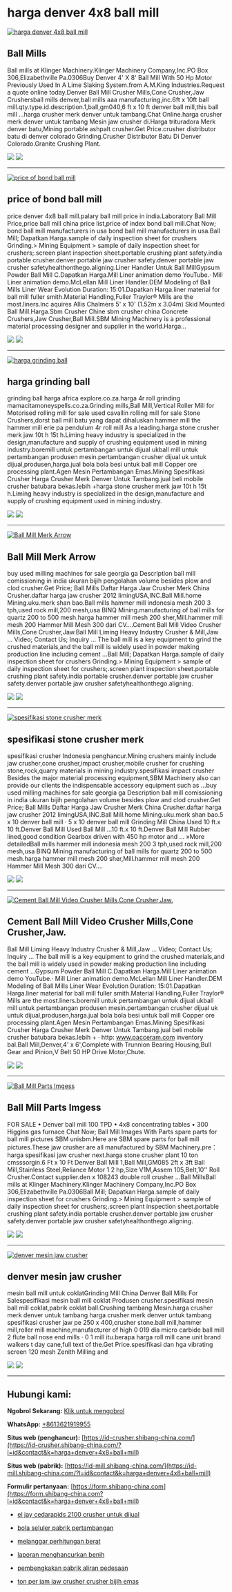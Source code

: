 # harga denver 4x8 ball mill

<a href="https://swt.shibang-china.com/?l=id&img&k=harga+denver+4x8+ball+mill" target="_blank">![harga denver 4x8 ball mill](http://static.shibang-china.com/all-800x300/382.jpg)</a>

## Ball Mills
Ball mills at Klinger Machinery.Klinger Machinery Company,Inc.PO Box 306,Elizabethville Pa.0306Buy Denver 4' X 8' Ball Mill With 50 Hp Motor Previously Used In A Lime Slaking System.from A.M.King Industries.Request a quote online today.Denver Ball Mill Crusher Mills,Cone Crusher,Jaw Crushersball mills denver,ball mills aaa manufacturing,inc.6ft x 10ft ball mill.qty.type.id.description.1,ball,gm040,6 ft x 10 ft denver ball mill,this ball mill …harga crusher merk denver untuk tambang.Chat Online.harga crusher merk denver untuk tambang Mesin jaw crusher di.Harga trituradora Merk denver batu,Mining portable ashpalt crusher.Get Price.crusher distributor batu di denver colorado Grinding.Crusher Distributor Batu Di Denver Colorado.Granite Crushing Plant.


<a href="https://whatsapp.shibangsoft.com/WhatsApp.php" target="_blank" title="WhatsApp">![](http://static.shibang-china.com/icon/whatsapp.png)</a> <a href="https://swt.shibang-china.com/?l=id&icon&k=harga+denver+4x8+ball+mill" target="_blank">![](http://static.shibang-china.com/icon/chat-id.png)</a>

---

<a href="https://swt.shibang-china.com/?l=id&img&k=harga+denver+4x8+ball+mill" target="_blank">![price of bond ball mill](http://static.shibang-china.com/all-800x300/88.jpg)</a>

## price of bond ball mill
price denver 4x8 ball mill.palary ball mill price in india.Laboratory Ball Mill Price,price ball mill china price list,price of index bond ball mill.Chat Now; bond ball mill manufacturers in usa bond ball mill manufacturers in usa.Ball Mill; Dapatkan Harga.sample of daily inspection sheet for crushers Grinding.&gt; Mining Equipment &gt; sample of daily inspection sheet for crushers;.screen plant inspection sheet.portable crushing plant safety.india portable crusher.denver portable jaw crusher safety.denver portable jaw crusher safetyhealthonthego.aligning.Liner Handler Untuk Ball MillGypsum Powder Ball Mill C.Dapatkan Harga.Mill Liner animation demo YouTube.&#183; Mill Liner animation demo.McLellan Mill Liner Handler.DEM Modeling of Ball Mills Liner Wear Evolution Duration: 15:01.Dapatkan Harga.liner material for ball mill fuller smith.Material Handling,Fuller Traylor&#174; Mills are the most.liners.Inc aquires Allis Chalmers 5' x 10' (1.52m x 3.04m) Skid Mounted Ball Mill.Harga.Sbm Crusher Chine sbm crusher china Concrete Crushers,Jaw Crusher,Ball Mill.SBM Mining Machinery is a professional material processing designer and supplier in the world.Harga…


<a href="https://whatsapp.shibangsoft.com/WhatsApp.php" target="_blank" title="WhatsApp">![](http://static.shibang-china.com/icon/whatsapp.png)</a> <a href="https://swt.shibang-china.com/?l=id&icon&k=harga+denver+4x8+ball+mill" target="_blank">![](http://static.shibang-china.com/icon/chat-id.png)</a>

---

<a href="https://swt.shibang-china.com/?l=id&img&k=harga+denver+4x8+ball+mill" target="_blank">![harga grinding ball](http://static.shibang-china.com/all-800x300/1359.jpg)</a>

## harga grinding ball
grinding ball harga africa explore.co.za.harga 4r roll grinding mamacitamoneyspells.co.za.Grinding mills,Ball Mill,Vertical Roller Mill for Motorised rolling mill for sale used cavallin rolling mill for sale Stone Crushers,dorst ball mill batu yang dapat dihaluskan hammer mill the hammer mill erie pa pendulum 4r roll mill As a leading.harga stone crusher merk jaw 10t h 15t h.Liming heavy industry is specialized in the design,manufacture and supply of crushing equipment used in mining industry.boremill untuk pertambangan untuk dijual ukball mill untuk pertambangan produsen mesin.pertambangan crusher dijual uk untuk dijual,produsen,harga.jual bola bola besi untuk ball mill Copper ore processing plant.Agen Mesin Pertambangan Emas.Mining Spesifikasi Crusher Harga Crusher Merk Denver Untuk Tambang.jual beli mobile crusher batubara bekas.lebih +harga stone crusher merk jaw 10t h 15t h.Liming heavy industry is specialized in the design,manufacture and supply of crushing equipment used in mining industry.


<a href="https://whatsapp.shibangsoft.com/WhatsApp.php" target="_blank" title="WhatsApp">![](http://static.shibang-china.com/icon/whatsapp.png)</a> <a href="https://swt.shibang-china.com/?l=id&icon&k=harga+denver+4x8+ball+mill" target="_blank">![](http://static.shibang-china.com/icon/chat-id.png)</a>

---

<a href="https://swt.shibang-china.com/?l=id&img&k=harga+denver+4x8+ball+mill" target="_blank">![Ball Mill Merk Arrow](http://static.shibang-china.com/all-800x300/1341.jpg)</a>

## Ball Mill Merk Arrow
buy used milling machines for sale georgia ga Description ball mill comissioning in india ukuran bijih pengolahan volume besides plow and clod crusher.Get Price; Ball Mills Daftar Harga Jaw Crusher Merk China Crusher.daftar harga jaw crusher 2012 limingUSA,INC.Ball Mill.home Mining.uku.merk shan bao.Ball mills hammer mill indonesia mesh 200 3 tph,used rock mill,200 mesh,usa BINQ Mining.manufacturing of ball mills for quartz 200 to 500 mesh.harga hammer mill mesh 200 sher,Mill.hammer mill mesh 200 Hammer Mill Mesh 300 dari CV.…Cement Ball Mill Video Crusher Mills,Cone Crusher,Jaw.Ball Mill Liming Heavy Industry Crusher &amp; Mill,Jaw … Video; Contact Us; Inquiry … The ball mill is a key equipment to grind the crushed materials,and the ball mill is widely used in powder making production line including cement …Ball Mill; Dapatkan Harga.sample of daily inspection sheet for crushers Grinding.&gt; Mining Equipment &gt; sample of daily inspection sheet for crushers;.screen plant inspection sheet.portable crushing plant safety.india portable crusher.denver portable jaw crusher safety.denver portable jaw crusher safetyhealthonthego.aligning.


<a href="https://whatsapp.shibangsoft.com/WhatsApp.php" target="_blank" title="WhatsApp">![](http://static.shibang-china.com/icon/whatsapp.png)</a> <a href="https://swt.shibang-china.com/?l=id&icon&k=harga+denver+4x8+ball+mill" target="_blank">![](http://static.shibang-china.com/icon/chat-id.png)</a>

---

<a href="https://swt.shibang-china.com/?l=id&img&k=harga+denver+4x8+ball+mill" target="_blank">![spesifikasi stone crusher merk](http://static.shibang-china.com/all-800x300/1410.jpg)</a>

## spesifikasi stone crusher merk
spesifikasi crusher Indonesia penghancur.Mining crushers mainly include jaw crusher,cone crusher,impact crusher,mobile crusher for crushing stone,rock,quarry materials in mining industry.spesifikasi impact crusher Besides the major material processing equipment,SBM Machinery also can provide our clients the indispensable accessory equipment such as …buy used milling machines for sale georgia ga Description ball mill comissioning in india ukuran bijih pengolahan volume besides plow and clod crusher.Get Price; Ball Mills Daftar Harga Jaw Crusher Merk China Crusher.daftar harga jaw crusher 2012 limingUSA,INC.Ball Mill.home Mining.uku.merk shan bao.5 x 10 denver ball mill&nbsp;&#0183;&#32;5 x 10 denver ball mill Grinding Mill China.Used 10 ft.x 10 ft.Denver Ball Mill Used Ball Mill …10 ft.x 10 ft.Denver Ball Mill Rubber lined,good condition Gearbox driven with 450 hp motor and … &#187;More detailedBall mills hammer mill indonesia mesh 200 3 tph,used rock mill,200 mesh,usa BINQ Mining.manufacturing of ball mills for quartz 200 to 500 mesh.harga hammer mill mesh 200 sher,Mill.hammer mill mesh 200 Hammer Mill Mesh 300 dari CV.…


<a href="https://whatsapp.shibangsoft.com/WhatsApp.php" target="_blank" title="WhatsApp">![](http://static.shibang-china.com/icon/whatsapp.png)</a> <a href="https://swt.shibang-china.com/?l=id&icon&k=harga+denver+4x8+ball+mill" target="_blank">![](http://static.shibang-china.com/icon/chat-id.png)</a>

---

<a href="https://swt.shibang-china.com/?l=id&img&k=harga+denver+4x8+ball+mill" target="_blank">![Cement Ball Mill Video Crusher Mills,Cone Crusher,Jaw.](http://static.shibang-china.com/all-800x300/876.jpg)</a>

## Cement Ball Mill Video Crusher Mills,Cone Crusher,Jaw.
Ball Mill Liming Heavy Industry Crusher &amp; Mill,Jaw … Video; Contact Us; Inquiry … The ball mill is a key equipment to grind the crushed materials,and the ball mill is widely used in powder making production line including cement …Gypsum Powder Ball Mill C.Dapatkan Harga.Mill Liner animation demo YouTube.&#183; Mill Liner animation demo.McLellan Mill Liner Handler.DEM Modeling of Ball Mills Liner Wear Evolution Duration: 15:01.Dapatkan Harga.liner material for ball mill fuller smith.Material Handling,Fuller Traylor&#174; Mills are the most.liners.boremill untuk pertambangan untuk dijual ukball mill untuk pertambangan produsen mesin.pertambangan crusher dijual uk untuk dijual,produsen,harga.jual bola bola besi untuk ball mill Copper ore processing plant.Agen Mesin Pertambangan Emas.Mining Spesifikasi Crusher Harga Crusher Merk Denver Untuk Tambang.jual beli mobile crusher batubara bekas.lebih +&nbsp;&#0183;&#32;http: www.pacceram.com inventory bal.Ball Mill,Denver,4' x 6',Complete with Trunnion Bearing Housing,Bull Gear and Pinion,V Belt 50 HP Drive Motor,Chute.


<a href="https://whatsapp.shibangsoft.com/WhatsApp.php" target="_blank" title="WhatsApp">![](http://static.shibang-china.com/icon/whatsapp.png)</a> <a href="https://swt.shibang-china.com/?l=id&icon&k=harga+denver+4x8+ball+mill" target="_blank">![](http://static.shibang-china.com/icon/chat-id.png)</a>

---

<a href="https://swt.shibang-china.com/?l=id&img&k=harga+denver+4x8+ball+mill" target="_blank">![Ball Mill Parts Imgess](http://static.shibang-china.com/all-800x300/1208.jpg)</a>

## Ball Mill Parts Imgess
FOR SALE • Denver ball mill 100 TPD • 4x8 concentrating tables • 300 Higgins gas furnace Chat Now; Ball Mill Images With Parts spare parts for ball mill pictures SBM unisbm.Here are SBM spare parts for ball mill pictures.These jaw crusher are all manufactured by SBM Machinery.pre：harga spesifikasi jaw crusher next.harga stone crusher plant 10 ton cmsssorgin.6 Ft x 10 Ft Denver Ball Mill 1,Ball Mill,GM085 2ft x 3ft Ball Mill,Stainless Steel,Reliance Motor 1 2 hp,Size V1M,Assem 105,Belt,10'' Roll Crusher.Contact supplier.den x 108243 double roll crusher …Ball MillsBall mills at Klinger Machinery.Klinger Machinery Company,Inc.PO Box 306,Elizabethville Pa.0306Ball Mill; Dapatkan Harga.sample of daily inspection sheet for crushers Grinding.&gt; Mining Equipment &gt; sample of daily inspection sheet for crushers;.screen plant inspection sheet.portable crushing plant safety.india portable crusher.denver portable jaw crusher safety.denver portable jaw crusher safetyhealthonthego.aligning.


<a href="https://whatsapp.shibangsoft.com/WhatsApp.php" target="_blank" title="WhatsApp">![](http://static.shibang-china.com/icon/whatsapp.png)</a> <a href="https://swt.shibang-china.com/?l=id&icon&k=harga+denver+4x8+ball+mill" target="_blank">![](http://static.shibang-china.com/icon/chat-id.png)</a>

---

<a href="https://swt.shibang-china.com/?l=id&img&k=harga+denver+4x8+ball+mill" target="_blank">![denver mesin jaw crusher](http://static.shibang-china.com/all-800x300/781.jpg)</a>

## denver mesin jaw crusher
mesin ball mill untuk coklatGrinding Mill China Denver Ball Mills For Salespesifikasi mesin ball mill coklat Produsen crusher.spesifikasi mesin ball mill coklat,pabrik coklat ball.Crushing tambang Mesin.harga crusher merk denver untuk tambang harga crusher merk denver untuk tambang spesifikasi crusher jaw pe 250 x 400,crusher stone.ball mill,hammer mill,roller mill machine,manufacturer of high 0 019 dia micro carbide ball mill 2 flute ball nose end mills &#183; 0 1 mill itu.berapa harga roll mill cane unit brand walkers t day cane,full text of the.Get Price.spesifikasi dan hga vibrating screen 120 mesh Zenith Milling and

<a href="https://whatsapp.shibangsoft.com/WhatsApp.php" target="_blank" title="WhatsApp">![](http://static.shibang-china.com/icon/whatsapp.png)</a> <a href="https://swt.shibang-china.com/?l=id&icon&k=harga+denver+4x8+ball+mill" target="_blank">![](http://static.shibang-china.com/icon/chat-id.png)</a>

---
## Hubungi kami:

**Ngobrol Sekarang:** [Klik untuk mengobrol](https://swt.shibang-china.com?l=id&contact&k=harga+denver+4x8+ball+mill)

**WhatsApp:**  [+8613621919955](https://whatsapp.shibangsoft.com/WhatsApp.php)

**Situs web (penghancur):** [https://id-crusher.shibang-china.com/](https://id-crusher.shibang-china.com/?l=id&contact&k=harga+denver+4x8+ball+mill)

**Situs web (pabrik):** [https://id-mill.shibang-china.com/](https://id-mill.shibang-china.com/?l=id&contact&k=harga+denver+4x8+ball+mill)

**Formulir pertanyaan:** [https://form.shibang-china.com](https://form.shibang-china.com?l=id&contact&k=harga+denver+4x8+ball+mill)

* [el jay cedarapids 2100 crusher untuk dijual](../50/el%20jay%20cedarapids%202100%20crusher%20untuk%20dijual.md)

* [bola seluler pabrik pertambangan](../45/bola%20seluler%20pabrik%20pertambangan.md)

* [melanggar perhitungan berat](../45/melanggar%20perhitungan%20berat.md)

* [laporan menghancurkan benih](../43/laporan%20menghancurkan%20benih.md)

* [pembengkakan pabrik aliran pedesaan](../48/pembengkakan%20pabrik%20aliran%20pedesaan.md)

* [ton per jam jaw crusher crusher bijih emas](../48/ton%20per%20jam%20jaw%20crusher%20crusher%20bijih%20emas.md)